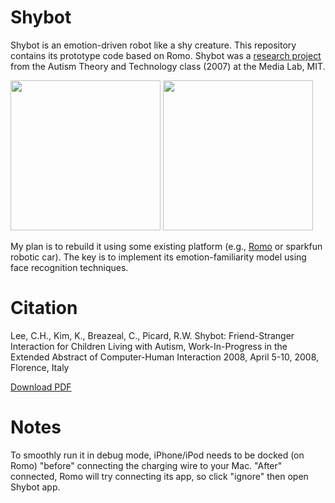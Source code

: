 Shybot
======

Shybot is an emotion-driven robot like a shy creature. This repository contains 
its prototype code based on Romo. Shybot was a [research project](http://affect.media.mit.edu/projects.php?id=2306 "Affective Computing Group") from the Autism 
Theory and Technology class (2007) at the Media Lab, MIT. 

<img src="https://raw.github.com/jackylee0424/shybot/master/doc/shybot_07a.jpg" width=240 />
<img src="https://raw.github.com/jackylee0424/shybot/master/doc/shybot_07b.jpg" width=240 />

My plan is to rebuild it using some existing platform (e.g., [Romo](http://romotive.com/ "iPhone/iPod extension toy car") or sparkfun 
robotic car). The key is to implement its emotion-familiarity model using face 
recognition techniques.

Citation
======
Lee, C.H., Kim, K., Breazeal, C., Picard, R.W. Shybot: Friend-Stranger Interaction for Children Living with Autism, Work-In-Progress in the Extended Abstract of Computer-Human Interaction 2008, April 5-10, 2008, Florence, Italy

[Download PDF](https://github.com/jackylee0424/shybot/blob/master/reference/chi08_shybot-lee.pdf?raw=true)

Notes
======
To smoothly run it in debug mode, iPhone/iPod needs to be docked (on Romo) "before" connecting the charging wire to your Mac. "After" connected, Romo will try connecting its app, so click "ignore" then open Shybot app.

